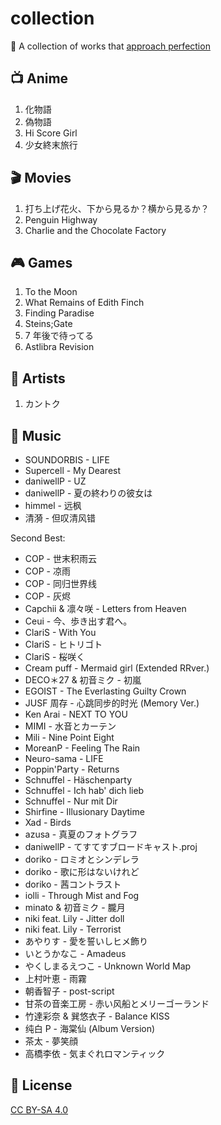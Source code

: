 # collection

🌟 A collection of works that [approach perfection](docs/criteria-quick.md)

## 📺 Anime

1. 化物語
2. 偽物語
3. Hi Score Girl
4. 少女終末旅行

## 🎬 Movies

1. 打ち上げ花火、下から見るか？横から見るか？
2. Penguin Highway
3. Charlie and the Chocolate Factory

## 🎮 Games

1. To the Moon
2. What Remains of Edith Finch
3. Finding Paradise
4. Steins;Gate
5. 7 年後で待ってる
6. Astlibra Revision

## 🎨 Artists

1. カントク

## 🎵 Music

- SOUNDORBIS - LIFE
- Supercell - My Dearest
- daniwellP - UZ
- daniwellP - 夏の終わりの彼女は
- himmel - 远枫
- 清漪 - 但叹清风错

Second Best:

- COP - 世末积雨云
- COP - 凉雨
- COP - 同归世界线
- COP - 灰烬
- Capchii & 凛々咲 - Letters from Heaven
- Ceui - 今、歩き出す君へ。
- ClariS - With You
- ClariS - ヒトリゴト
- ClariS - 桜咲く
- Cream puff - Mermaid girl (Extended RRver.)
- DECO＊27 & 初音ミク - 初嵐
- EGOIST - The Everlasting Guilty Crown
- JUSF 周存 - 心跳同步的时光 (Memory Ver.)
- Ken Arai - NEXT TO YOU
- MIMI - 水音とカーテン
- Mili - Nine Point Eight
- MoreanP - Feeling The Rain
- Neuro-sama - LIFE
- Poppin'Party - Returns
- Schnuffel - Häschenparty
- Schnuffel - Ich hab' dich lieb
- Schnuffel - Nur mit Dir
- Shirfine - Illusionary Daytime
- Xad - Birds
- azusa - 真夏のフォトグラフ
- daniwellP - てすてすブロードキャスト.proj
- doriko - ロミオとシンデレラ
- doriko - 歌に形はないけれど
- doriko - 茜コントラスト
- iolli - Through Mist and Fog
- minato & 初音ミク - 朧月
- niki feat. Lily - Jitter doll
- niki feat. Lily - Terrorist
- あやりす - 愛を誓いしヒメ飾り
- いとうかなこ - Amadeus
- やくしまるえつこ - Unknown World Map
- 上村叶恵 - 雨霧
- 朝香智子 - post-script
- 甘茶の音楽工房 - 赤い风船とメリーゴーランド
- 竹達彩奈 & 巽悠衣子 - Balance KISS
- 纯白 P - 海棠仙 (Album Version)
- 茶太 - 夢笑顔
- 高橋李依 - 気まぐれロマンティック

## 📄 License

[CC BY-SA 4.0](LICENSE)
